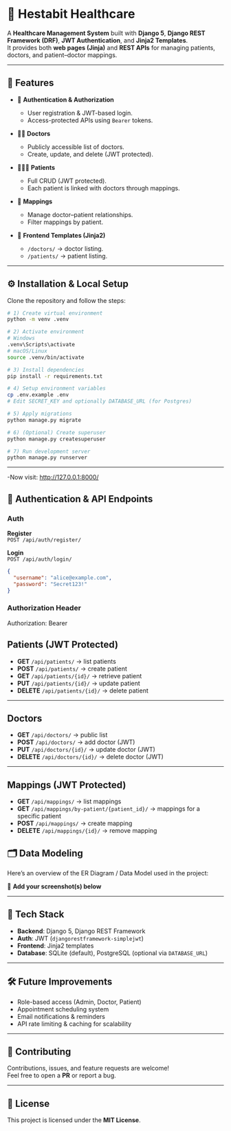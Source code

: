 # 🏥 Hestabit Healthcare  

A **Healthcare Management System** built with **Django 5**, **Django REST Framework (DRF)**, **JWT Authentication**, and **Jinja2 Templates**.  
It provides both **web pages (Jinja)** and **REST APIs** for managing patients, doctors, and patient–doctor mappings.  

---

## 🚀 Features  

- 🔐 **Authentication & Authorization**  
  - User registration & JWT-based login.  
  - Access-protected APIs using `Bearer` tokens.  

- 👩‍⚕️ **Doctors**  
  - Publicly accessible list of doctors.  
  - Create, update, and delete (JWT protected).  

- 🧑‍🤝‍🧑 **Patients**  
  - Full CRUD (JWT protected).  
  - Each patient is linked with doctors through mappings.  

- 🔗 **Mappings**  
  - Manage doctor–patient relationships.  
  - Filter mappings by patient.  

- 🎨 **Frontend Templates (Jinja2)**  
  - `/doctors/` → doctor listing.  
  - `/patients/` → patient listing.  

---

## ⚙️ Installation & Local Setup  

Clone the repository and follow the steps:  

```bash
# 1) Create virtual environment
python -m venv .venv

# 2) Activate environment
# Windows
.venv\Scripts\activate
# macOS/Linux
source .venv/bin/activate

# 3) Install dependencies
pip install -r requirements.txt

# 4) Setup environment variables
cp .env.example .env
# Edit SECRET_KEY and optionally DATABASE_URL (for Postgres)

# 5) Apply migrations
python manage.py migrate

# 6) (Optional) Create superuser
python manage.py createsuperuser

# 7) Run development server
python manage.py runserver

```
---

-Now visit: http://127.0.0.1:8000/


## 🔑 Authentication & API Endpoints  

### Auth  

**Register**  
`POST /api/auth/register/`  

**Login**  
`POST /api/auth/login/`  
```json
{
  "username": "alice@example.com",
  "password": "Secret123!"
}
```
### Authorization Header



Authorization: Bearer <access>
## Patients (JWT Protected)

- **GET** `/api/patients/` → list patients  
- **POST** `/api/patients/` → create patient  
- **GET** `/api/patients/{id}/` → retrieve patient  
- **PUT** `/api/patients/{id}/` → update patient  
- **DELETE** `/api/patients/{id}/` → delete patient  

---

## Doctors

- **GET** `/api/doctors/` → public list  
- **POST** `/api/doctors/` → add doctor (JWT)  
- **PUT** `/api/doctors/{id}/` → update doctor (JWT)  
- **DELETE** `/api/doctors/{id}/` → delete doctor (JWT)  

---

## Mappings (JWT Protected)

- **GET** `/api/mappings/` → list mappings  
- **GET** `/api/mappings/by-patient/{patient_id}/` → mappings for a specific patient  
- **POST** `/api/mappings/` → create mapping  
- **DELETE** `/api/mappings/{id}/` → remove mapping  


## 🗂️ Data Modeling  
Here’s an overview of the ER Diagram / Data Model used in the project:  

📸 **Add your screenshot(s) below**  

---

## 📌 Tech Stack  

- **Backend**: Django 5, Django REST Framework  
- **Auth**: JWT (`djangorestframework-simplejwt`)  
- **Frontend**: Jinja2 templates  
- **Database**: SQLite (default), PostgreSQL (optional via `DATABASE_URL`)  

---

## 🛠️ Future Improvements  

- Role-based access (Admin, Doctor, Patient)  
- Appointment scheduling system  
- Email notifications & reminders  
- API rate limiting & caching for scalability  

---

## 🤝 Contributing  

Contributions, issues, and feature requests are welcome!  
Feel free to open a **PR** or report a bug.  

---

## 📄 License  

This project is licensed under the **MIT License**.  
